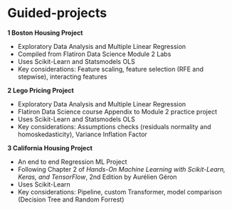 # Guided-projects

**1 Boston Housing Project**
* Exploratory Data Analysis and Multiple Linear Regression
* Compiled from Flatiron Data Science Module 2 Labs
* Uses Scikit-Learn and Statsmodels OLS
* Key considerations: Feature scaling, feature selection (RFE and stepwise), interacting features

**2 Lego Pricing Project**
* Exploratory Data Analysis and Multiple Linear Regression
* Flatiron Data Science course Appendix to Module 2 practice project
* Uses Scikit-Learn and Statsmodels OLS
* Key considerations: Assumptions checks (residuals normality and homoskedasticity), Variance Inflation Factor

**3 California Housing Project**
* An end to end Regression ML Project
* Following Chapter 2 of *Hands-On Machine Learning with Scikit-Learn, Keras, and TensorFlow*, 2nd Edition by Aurélien Géron
* Uses Scikit-Learn
* Key considerations: Pipeline, custom Transformer, model comparison (Decision Tree and Random Forrest)